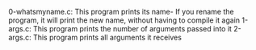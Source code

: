 0-whatsmyname.c: This program prints its name- If you rename the program, it will print the new name, without having to compile it again
1-args.c: This program prints the number of arguments passed into it
2-args.c: This program prints all arguments it receives

